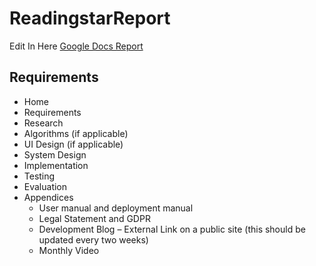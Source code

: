 # ReadingstarReport

Edit In Here
[Google Docs Report](https://docs.google.com/document/d/1uxDz2B37F-dc_R-xX1bPwn7MVE-yhzi2VLrO7mfQPis/edit?tab=t.0)


## Requirements

+ Home
+ Requirements
+ Research
+ Algorithms (if applicable)
+ UI Design (if applicable)
+ System Design
+ Implementation
+ Testing
+ Evaluation
+ Appendices
  + User manual and deployment manual
  + Legal Statement and GDPR
  + Development Blog – External Link on a public site (this should be updated every two weeks)
  + Monthly Video
